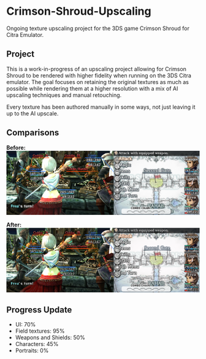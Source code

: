 # Crimson-Shroud-Upscaling
Ongoing texture upscaling project for the 3DS game Crimson Shroud for Citra Emulator.

## Project
This is a work-in-progress of an upscaling project allowing for Crimson Shroud to be rendered with higher fidelity when running on the 3DS Citra emulator.
The goal focuses on retaining the original textures as much as possible while rendering them at a higher resolution with a mix of AI upscaling techniques and manual retouching.

Every texture has been authored manually in some ways, not just leaving it up to the AI upscale.

## Comparisons

**Before:**
![Before comparison](https://github.com/Belouarrak/Crimson-Shroud-Upscaling/blob/main/Previews/Crimson2Before.png)

**After:**
![After comparison](https://github.com/Belouarrak/Crimson-Shroud-Upscaling/blob/main/Previews/Crimson2After.png)


## Progress Update

* UI: 70%
* Field textures: 95%
* Weapons and Shields: 50%
* Characters: 45%
* Portraits: 0%